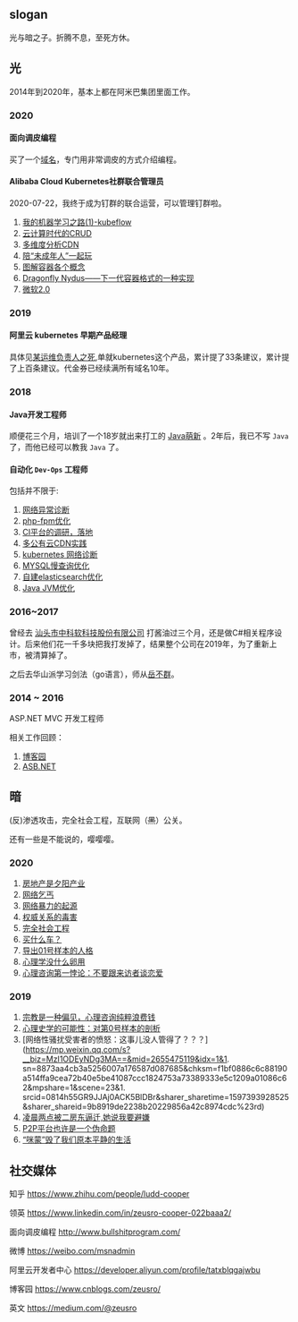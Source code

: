 
## slogan

光与暗之子。折腾不息，至死方休。

## 光

2014年到2020年，基本上都在阿米巴集团里面工作。

### 2020

#### 面向调皮编程

买了一个[域名](http://www.bullshitprogram.com/)，专门用非常调皮的方式介绍编程。

#### Alibaba Cloud Kubernetes社群联合管理员

2020-07-22，我终于成为钉群的联合运营，可以管理钉群啦。

1. [我的机器学习之路(1)-kubeflow](https://zhuanlan.zhihu.com/p/78595556)
1. [云计算时代的CRUD](https://zhuanlan.zhihu.com/p/143005015)
1. [多维度分析CDN](https://zhuanlan.zhihu.com/p/142787755)
1. [陪“未成年人”一起玩](https://zhuanlan.zhihu.com/p/163800056)
1. [图解容器各个概念](https://developer.aliyun.com/article/770150)
1. [Dragonfly Nydus——下一代容器格式的一种实现](https://developer.aliyun.com/article/769558)
1. [微软2.0](http://www.zeusro.com/2020/08/07/fuck-microsoft/)

### 2019

#### 阿里云 kubernetes 早期产品经理

具体见[某运维负责人之死](https://developer.aliyun.com/article/765447),单就kubernetes这个产品，累计提了33条建议，累计提了上百条建议。代金券已经续满所有域名10年。

### 2018

#### Java开发工程师

顺便花三个月，培训了一个18岁就出来打工的 [Java萌新](https://github.com/liaozihong) 。2年后，我已不写 `Java` 了，而他已经可以教我 `Java` 了。

#### 自动化 `Dev-Ops` 工程师

包括并不限于:

1. [网络异常诊断](https://www.zeusro.com/2020/03/05/baidu-sb/)
1. [php-fpm优化](https://www.zeusro.com/2019/11/25/improve-php-fpm/)
1. [CI平台的调研，落地](http://www.zeusro.com/archive/?tag=CI)
1. [多公有云CDN实践](https://www.zeusro.com/2019/09/20/cdn-pickup/)
1. [kubernetes 网络诊断](https://www.zeusro.com/2019/05/11/kubernetes-timeout/)
1. [MYSQL慢查询优化](https://www.zeusro.com/2019/03/14/mysql-solve-slow-query/)
1. [自建elasticsearch优化](https://www.zeusro.com/2018/12/26/improve-elasticsearch/)
1. [Java JVM优化](https://www.zeusro.com/2018/06/21/jvm/)

### 2016~2017

曾经去
[汕头市中科软科技股份有限公司](https://mp.weixin.qq.com/s?__biz=MzI1ODEyNDg3MA==&mid=2655475524&idx=1&sn=09b92935059916521ec89532697d2d17&chksm=f1bf0a6dc6c8837bd4d998d5a1140601aabfaa026ca5db98db92ccdde55555ac8f75fe4bccec&mpshare=1&scene=23&srcid=0814ytFF5GIc4GB7OpPHhplK&sharer_sharetime=1597407153060&sharer_shareid=9b8919de2238b20229856a42c8974cdc#rd)
打酱油过三个月，还是做C#相关程序设计。后来他们花一千多块把我打发掉了，结果整个公司在2019年，为了重新上市，被清算掉了。

之后去华山派学习剑法（go语言），师从[岳不群](http://mp.weixin.qq.com/s?__biz=MzI1ODEyNDg3MA==&mid=2655475621&idx=1&sn=44762063e90046f87c2baea882d72051&chksm=f1bf0a8cc6c8839a8fcd0dbfd7b1780ff377832121e8e6ae67fda7926a0aeded2b54159af1ec&mpshare=1&scene=23&srcid=0814f2V9cinoqoTgGkldIVpJ&sharer_sharetime=1597407527082&sharer_shareid=9b8919de2238b20229856a42c8974cdc#rd)。

### 2014 ~ 2016

ASP.NET MVC 开发工程师

相关工作回顾：
1. [博客园](https://www.cnblogs.com/zeusro/)
1. [ASB.NET](https://www.cnblogs.com/zeusro/category/678946.html)

## 暗

(反)渗透攻击，完全社会工程，互联网（~~黑~~）公关。

还有一些是不能说的，嘤嘤嘤。

### 2020

1. [房地产是夕阳产业](https://zhuanlan.zhihu.com/p/163316025)
1. [网络乞丐](https://zhuanlan.zhihu.com/p/148830089)
1. [网络暴力的起源](https://zhuanlan.zhihu.com/p/146832634)
1. [权威关系的毒害](https://zhuanlan.zhihu.com/p/143016953)
1. [完全社会工程](https://zhuanlan.zhihu.com/p/137793770)
1. [买什么车？](https://zhuanlan.zhihu.com/p/129063622)
1. [导出01号样本的人格](https://zhuanlan.zhihu.com/p/126720445)
1. [心理学没什么卵用](https://zhuanlan.zhihu.com/p/123869218)
1. [心理咨询第一悖论：不要跟来访者谈恋爱](https://zhuanlan.zhihu.com/p/125131016)

### 2019

1. [宗教是一种偏见，心理咨询纯粹浪费钱](https://zhuanlan.zhihu.com/p/122786249)
1. [心理史学的可能性：对第0号样本的剖析](https://zhuanlan.zhihu.com/p/121600727)
1. [网络性骚扰受害者的愤怒：这事儿没人管得了？？？](https://mp.weixin.qq.com/s?__biz=MzI1ODEyNDg3MA==&mid=2655475119&idx=1&1. sn=8873aa4cb3a5256007a176587d087685&chksm=f1bf0886c6c88190a514ffa9cea72b40e5be41087ccc1824753a73389333e5c1209a01086c62&mpshare=1&scene=23&1. srcid=0814h55GR9JJAj0ACK5BlDBr&sharer_sharetime=1597393928525&sharer_shareid=9b8919de2238b20229856a42c8974cdc%23rd)
1. [凌晨两点被二房东逼迁,她说我要避嫌](https://zhuanlan.zhihu.com/p/73376042)
1. [P2P平台也许是一个伪命题](https://zhuanlan.zhihu.com/p/61550633)
1. [“咪蒙”毁了我们原本平静的生活](https://zhuanlan.zhihu.com/p/54323888)

## 社交媒体

知乎
https://www.zhihu.com/people/ludd-cooper

领英
https://www.linkedin.com/in/zeusro-cooper-022baaa2/

面向调皮编程
http://www.bullshitprogram.com/

微博
https://weibo.com/msnadmin

阿里云开发者中心
https://developer.aliyun.com/profile/tatxblqgajwbu

博客园
https://www.cnblogs.com/zeusro/

英文
https://medium.com/@zeusro